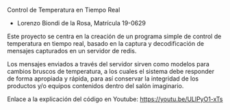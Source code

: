 Control de Temperatura en Tiempo Real
- Lorenzo Biondi de la Rosa, Matrícula 19-0629

Este proyecto se centra en la creación de un programa simple de control de temperatura en tiempo real, basado en la captura y decodificación de mensajes capturados en un servidor de redis.

Los mensajes enviados a través del servidor sirven como modelos para cambios bruscos de temperatura, a los cuales el sistema debe responder de forma apropiada y rápida, para así conservar la integridad de los productos y/o equipos contenidos dentro del salón imaginario.

Enlace a la explicación del código en Youtube:
https://youtu.be/ULlPyO1-xTs
